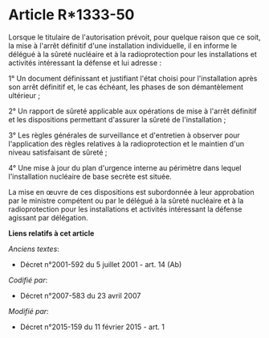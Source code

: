 # Article R*1333-50

Lorsque le titulaire de l'autorisation prévoit, pour quelque raison que ce soit, la mise à l'arrêt définitif d'une
installation individuelle, il en informe le délégué à la sûreté nucléaire et à la radioprotection pour les installations et
activités intéressant la défense et lui adresse :

1° Un document définissant et justifiant l'état choisi pour l'installation après son arrêt définitif et, le cas échéant, les
phases de son démantèlement ultérieur ;

2° Un rapport de sûreté applicable aux opérations de mise à l'arrêt définitif et les dispositions permettant d'assurer la
sûreté de l'installation ;

3° Les règles générales de surveillance et d'entretien à observer pour l'application des règles relatives à la
radioprotection et le maintien d'un niveau satisfaisant de sûreté ;

4° Une mise à jour du plan d'urgence interne au périmètre dans lequel l'installation nucléaire de base secrète est située.

La mise en œuvre de ces dispositions est subordonnée à leur approbation par le ministre compétent ou par le délégué à la
sûreté nucléaire et à la radioprotection pour les installations et activités intéressant la défense agissant par délégation.

**Liens relatifs à cet article**

_Anciens textes_:

  - Décret n°2001-592 du 5 juillet 2001 - art. 14 (Ab)

_Codifié par_:

  - Décret n°2007-583 du 23 avril 2007

_Modifié par_:

  - Décret n°2015-159 du 11 février 2015 - art. 1
